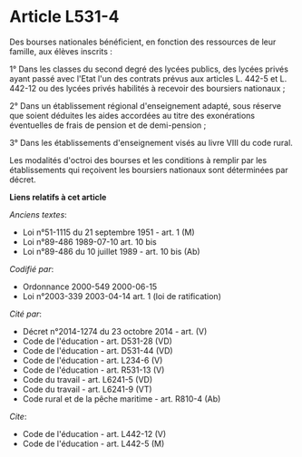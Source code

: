 # Article L531-4

Des bourses nationales bénéficient, en fonction des ressources de leur famille, aux élèves inscrits :

1° Dans les classes du second degré des lycées publics, des lycées privés ayant passé avec l'Etat l'un des contrats prévus
aux articles L. 442-5 et L. 442-12 ou des lycées privés habilités à recevoir des boursiers nationaux ;

2° Dans un établissement régional d'enseignement adapté, sous réserve que soient déduites les aides accordées au titre des
exonérations éventuelles de frais de pension et de demi-pension ;

3° Dans les établissements d'enseignement visés au livre VIII du code rural.

Les modalités d'octroi des bourses et les conditions à remplir par les établissements qui reçoivent les boursiers nationaux
sont déterminées par décret.

**Liens relatifs à cet article**

_Anciens textes_:

  - Loi n°51-1115 du 21 septembre 1951 - art. 1 (M)
  - Loi n°89-486 1989-07-10 art. 10 bis
  - Loi n°89-486 du 10 juillet 1989 - art. 10 bis (Ab)

_Codifié par_:

  - Ordonnance 2000-549 2000-06-15
  - Loi n°2003-339 2003-04-14 art. 1 (loi de ratification)

_Cité par_:

  - Décret n°2014-1274 du 23 octobre 2014 - art. (V)
  - Code de l'éducation - art. D531-28 (VD)
  - Code de l'éducation - art. D531-44 (VD)
  - Code de l'éducation - art. L234-6 (V)
  - Code de l'éducation - art. R531-13 (V)
  - Code du travail - art. L6241-5 (VD)
  - Code du travail - art. L6241-9 (VT)
  - Code rural et de la pêche maritime - art. R810-4 (Ab)

_Cite_:

  - Code de l'éducation - art. L442-12 (V)
  - Code de l'éducation - art. L442-5 (M)
